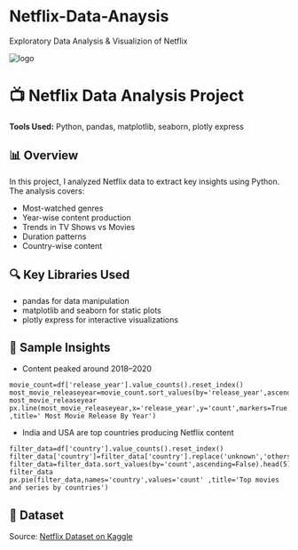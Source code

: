 # Netflix-Data-Anaysis
Exploratory Data Analysis &amp; Visualizion of Netflix

![logo](https://github.com/saurav190101/Netflix-Data-Anaysis/blob/main/photo-1574375927938-d5a98e8ffe85.avif)


# 📺 Netflix Data Analysis Project

**Tools Used:** Python, pandas, matplotlib, seaborn, plotly express

## 📊 Overview

In this project, I analyzed Netflix data to extract key insights using Python. The analysis covers:

- Most-watched genres
- Year-wise content production
- Trends in TV Shows vs Movies
- Duration patterns
- Country-wise content


## 🔍 Key Libraries Used

- pandas for data manipulation
- matplotlib and seaborn for static plots
- plotly express for interactive visualizations

## 📌 Sample Insights

- Content peaked around 2018–2020
```
movie_count=df['release_year'].value_counts().reset_index()
most_movie_releaseyear=movie_count.sort_values(by='release_year',ascending=False)
most_movie_releaseyear
px.line(most_movie_releaseyear,x='release_year',y='count',markers=True ,title=' Most Movie Release By Year')
```

- India and USA are top countries producing Netflix content
```
filter_data=df['country'].value_counts().reset_index()
filter_data['country']=filter_data['country'].replace('unknown','others')
filter_data=filter_data.sort_values(by='count',ascending=False).head(5)
filter_data
px.pie(filter_data,names='country',values='count' ,title='Top movies and series by countries')
```

## 📁 Dataset

Source: [Netflix Dataset on Kaggle](https://www.kaggle.com/code/shivamb/netflix-shows-and-movies-exploratory-analysis/input)
